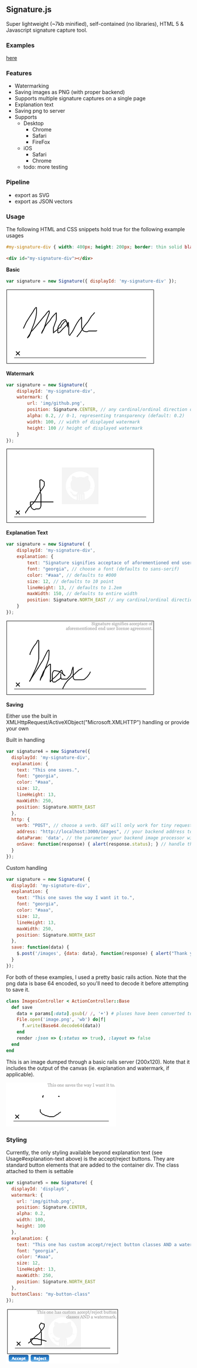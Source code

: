## Signature.js

Super lightweight (~7kb minified), self-contained (no libraries), HTML 5 & Javascript signature capture tool.

### Examples

[here](maxwells.github.io/)

### Features

- Watermarking
- Saving images as PNG (with proper backend)
- Supports multiple signature captures on a single page
- Explanation text
- Saving png to server
- Supports
	- Desktop
		- Chrome
		- Safari
		- FireFox
	- iOS
		- Safari
		- Chrome
  - todo: more testing

### Pipeline

- export as SVG
- export as JSON vectors

### Usage

The following HTML and CSS snippets hold true for the following example usages

```css
#my-signature-div { width: 400px; height: 200px; border: thin solid black; }
```
```html
<div id="my-signature-div"></div>
```

**Basic**

```javascript
var signature = new Signature({ displayId: 'my-signature-div' });
```

![Basic image](img/basic.png)

**Watermark**

```javascript
var signature = new Signature({
	displayId: 'my-signature-div',
	watermark: {
		url: 'img/github.png',
		position: Signature.CENTER, // any cardinal/ordinal direction or CENTER (defaults to NORTH)
		alpha: 0.2, // 0-1, representing transparency (default: 0.2)
		width: 100, // width of displayed watermark
		height: 100 // height of displayed watermark
	}
});
```
![Watermarked image](img/watermark.png)

**Explanation Text**

```javascript
var signature = new Signature( {
	displayId: 'my-signature-div',
	explanation: {
		text: "Signature signifies acceptace of aforementioned end user license agreement.", // set text for explanation
		font: "georgia", // choose a font (defaults to sans-serif)
		color: "#aaa", // defaults to #000
		size: 12, // defaults to 10 point
		lineHeight: 13, // defaults to 1.2em
		maxWidth: 150, // defaults to entire width
		position: Signature.NORTH_EAST // any cardinal/ordinal direction or CENTER (defaults to NORTH)
	}
});
```
![Explanation image](img/explanation.png)

**Saving**

Either use the built in XMLHttpRequest/ActiveXObject("Microsoft.XMLHTTP") handling or provide your own

Built in handling

```javascript
var signature4 = new Signature({
  displayId: 'my-signature-div',
  explanation: {
    text: "This one saves.",
    font: "georgia",
    color: "#aaa",
    size: 12,
    lineHeight: 13,
    maxWidth: 250,
    position: Signature.NORTH_EAST
  },
  http: {
    verb: "POST", // choose a verb. GET will only work for tiny requests. (defaults to POST)
    address: "http://localhost:3000/images", // your backend address to handle image processing.
    dataParam: 'data', // the parameter your backend image processor will take
    onSave: function(response) { alert(response.status); } // handle the http response (eg. notify the user that the save was successful, if it was)
  }
});
```

Custom handling

```javascript
var signature = new Signature( {
  displayId: 'my-signature-div',
  explanation: {
    text: "This one saves the way I want it to.",
    font: "georgia",
    color: "#aaa",
    size: 12,
    lineHeight: 13,
    maxWidth: 250,
    position: Signature.NORTH_EAST
  },
  save: function(data) {
    $.post('/images', {data: data}, function(response) { alert("Thank you for submitting your signature!"); });
  }
});
```
For both of these examples, I used a pretty basic rails action. Note that the png data is base 64 encoded, so you'll need to decode it before attempting to save it.

```ruby
class ImagesController < ActionController::Base
  def save
    data = params[:data].gsub(/ /, '+') # pluses have been converted to spaces -> convert them back
    File.open('image.png', 'wb') do|f|
      f.write(Base64.decode64(data))
    end
    render :json => {:status => true}, :layout => false
  end
end
```

This is an image dumped through a basic rails server (200x120). Note that it includes the output of the canvas (ie. explanation and watermark, if applicable).

![Example saved image](img/saved.png)

### Styling

Currently, the only styling available beyond explanation text (see Usage#explanation-text above) is the accept/reject buttons. They are standard button elements that are added to the container div. The class attached to them is settable

```javascript
var signature5 = new Signature( {
  displayId: 'display6',
  watermark: {
    url: 'img/github.png',
    position: Signature.CENTER,
    alpha: 0.2,
    width: 100,
    height: 100
  },
  explanation: {
    text: "This one has custom accept/reject button classes AND a watermark.",
    font: "georgia",
    color: "#aaa",
    size: 12,
    lineHeight: 13,
    maxWidth: 250,
    position: Signature.NORTH_EAST
  },
  buttonClass: "my-button-class"
});
```


![Custom css class](img/custom.png)
